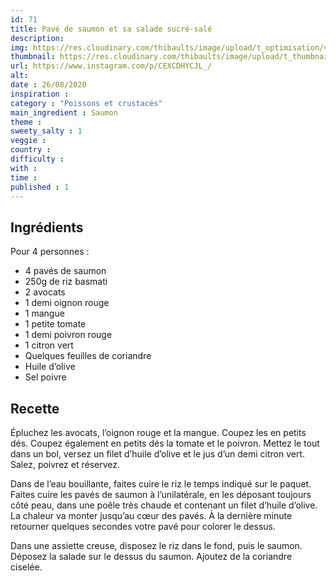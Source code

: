 ```yaml
---
id: 71
title: Pavé de saumon et sa salade sucré-salé
description: 
img: https://res.cloudinary.com/thibaults/image/upload/t_optimisation/v1600456151/Recipes/20200826_saumon.jpg
thumbnail: https://res.cloudinary.com/thibaults/image/upload/t_thumbnail_josie/v1600456151/Recipes/20200826_saumon.jpg
url: https://www.instagram.com/p/CEXCDHYCJL_/
alt: 
date : 26/08/2020
inspiration :
category : "Poissons et crustacés"
main_ingredient : Saumon
theme : 
sweety_salty : 1
veggie : 
country :
difficulty :
with : 
time : 
published : 1
---
```


## Ingrédients
Pour 4 personnes :
 - 4 pavés de saumon
 - 250g de riz basmati
 - 2 avocats
 - 1 demi oignon rouge
 - 1 mangue
 - 1 petite tomate
 - 1 demi poivron rouge
 - 1 citron vert
 - Quelques feuilles de coriandre
 - Huile d’olive
 - Sel poivre

## Recette
Épluchez les avocats, l’oignon rouge et la mangue. Coupez les en petits dés. Coupez également en petits dés la tomate et le poivron. Mettez le tout dans un bol, versez un filet d’huile d’olive et le jus d’un demi citron vert. Salez, poivrez et réservez.

Dans de l’eau bouillante, faites cuire le riz le temps indiqué sur le paquet. Faites cuire les pavés de saumon à l’unilatérale, en les déposant toujours côté peau, dans une poêle très chaude et contenant un filet d’huile d’olive. La chaleur va monter jusqu’au cœur des pavés. À la dernière minute retourner quelques secondes votre pavé pour colorer le dessus.

Dans une assiette creuse, disposez le riz dans le fond, puis le saumon. Déposez la salade sur le dessus du saumon. Ajoutez de la coriandre ciselée.